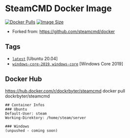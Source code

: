 # SteamCMD Docker Image
[![Docker Pulls](https://img.shields.io/docker/pulls/dockrbyter/steamcmd.svg)](https://hub.docker.com/r/dockrbyter/steamcmd)
[![Image Size](https://img.shields.io/docker/image-size/dockrbyter/steamcmd.svg)](https://hub.docker.com/r/dockrbyter/steamcmd)

 - Forked from: https://github.com/steamcmd/docker

## Tags
*   [`latest`](dockerfiles/ubuntu-20/Dockerfile) [Ubuntu 20.04]
*   [`windows-core-2019`, `windows-core`](dockerfiles/windows-core-2019/Dockerfile) [Windows Core 2019]

## Docker Hub
https://hub.docker.com/r/dockrbyter/steamcmd
docker pull dockrbyter/steamcmd

```
## Container Infos
### Ubuntu
Default-User: steam
Working-Direktory: /home/steam/server

### Windows
(unpushed - coming soon)
```
